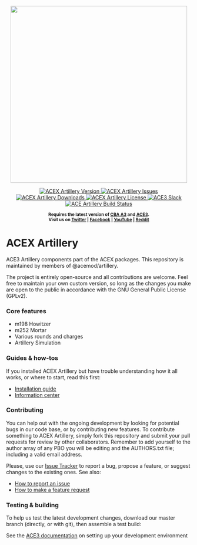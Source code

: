 <p align="center">
    <img src="https://github.com/acemod/ACE3/raw/master/extras/assets/logo/black/ACE3-Logo.jpg" width="480">
</p>

<p align="center">
    <a href="https://github.com/acemod/ACEX_artillery/releases/latest">
        <img src="https://img.shields.io/badge/Version-1.0.0-blue.svg?style=flat-square" alt="ACEX Artillery Version">
    </a>
    <a href="https://github.com/acemod/ACEX_artillery/issues">
        <img src="https://img.shields.io/github/issues-raw/acemod/ACEX_artillery.svg?style=flat-square&label=Issues" alt="ACEX Artillery Issues">
    </a>
    <a href="https://github.com/acemod/ACEX_artillery/releases">
        <img src="https://img.shields.io/github/downloads/acemod/ACEX_artillery/total.svg?style=flat-square&label=Downloads" alt="ACEX Artillery Downloads">
    </a>
    <a href="https://github.com/acemod/ACEX_artillery/blob/master/LICENSE">
        <img src="https://img.shields.io/badge/License-GPLv2-red.svg?style=flat-square" alt="ACEX Artillery License">
    </a>
    <a href="http://slackin.ace3mod.com/">
        <img src="http://slackin.ace3mod.com/badge.svg?style=flat-square&label=Slack" alt="ACE3 Slack">
    </a>
    <a href="https://travis-ci.org/acemod/ACEX_artillery">
        <img src="https://img.shields.io/travis/acemod/ACEX_artillery.svg?style=flat-square&label=Build" alt="ACE Artillery Build Status">
    </a>
</p>

<p align="center">
    <sup><strong>Requires the latest version of <a href="https://github.com/CBATeam/CBA_A3/releases">CBA A3</a> and <a href="https://github.com/acemod/ACE3/releases">ACE3</a>.<br/>
    Visit us on <a href="https://twitter.com/ACE3Mod">Twitter</a> | <a href="https://www.facebook.com/ACE3Mod">Facebook</a> | <a href="https://www.youtube.com/c/ACE3Mod">YouTube</a> | <a href="http://www.reddit.com/r/arma/search?q=ACE&restrict_sr=on&sort=new&t=all">Reddit</a></strong></sup>
</p>

# ACEX Artillery

ACE3 Artillery components part of the ACEX packages. This repository is maintained by members of @acemod/artillery.

The project is entirely open-source and all contributions are welcome. Feel free to maintain your own custom version, so long as the changes you make are open to the public in accordance with the GNU General Public License (GPLv2).

### Core features

- m198 Howitzer
- m252 Mortar
- Various rounds and charges
- Artillery Simulation

### Guides & how-tos

If you installed ACEX Artillery but have trouble understanding how it all works, or where to start, read this first:

- [Installation guide](http://acemod.com/wiki)
- [Information center](http://acemod.com/wiki)

### Contributing

You can help out with the ongoing development by looking for potential bugs in our code base, or by contributing new features. To contribute something to ACEX Artillery, simply fork this repository and submit your pull requests for review by other collaborators. Remember to add yourself to the author array of any PBO you will be editing and the AUTHORS.txt file; including a valid email address.

Please, use our [Issue Tracker](https://github.com/acemod/ACEX_artillery/issues) to report a bug, propose a feature, or suggest changes to the existing ones. See also:
- [How to report an issue](http://ace3mod.com/wiki/user/how-to-report-an-issue.html)
- [How to make a feature request](http://ace3mod.com/wiki/user/how-to-make-a-feature-request.html)

### Testing & building

To help us test the latest development changes, download our master branch (directly, or with git), then assemble a test build:

See the [ACE3 documentation](http://ace3mod.com/wiki/development/setting-up-the-development-environment.html) on setting up your development environment
